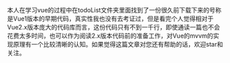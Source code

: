 
本人在学习vue的过程中在todoList文件夹里面找到了一份很久前下载下来的号称是Vue1版本的早期代码，真实性我也没有去考证过，但是看完个人觉得相对于Vue2.x版本庞大的代码库而言，这份代码只有不到一千行，即使通读一篇也不会花费太多时间，也可以作为阅读2.x版本代码前的准备工作，对Vue的mvvm的实现原理有一个比较清晰的认知。如果觉得这篇文章对您还有帮助的话，欢迎star和关注。